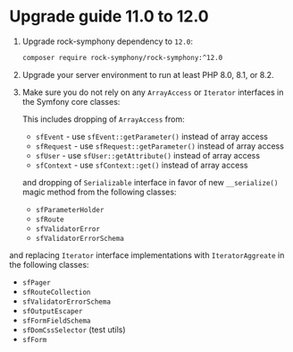 Upgrade guide 11.0 to 12.0
=========================

1. Upgrade rock-symphony dependency to `12.0`:

   ```bash
   composer require rock-symphony/rock-symphony:^12.0
   ```

2. Upgrade your server environment to run at least PHP 8.0, 8.1, or 8.2.

3. Make sure you do not rely on any `ArrayAccess` or `Iterator` interfaces
   in the Symfony core classes:

   This includes dropping of `ArrayAccess` from:
   - `sfEvent` - use `sfEvent::getParameter()` instead of array access
   - `sfRequest` - use `sfRequest::getParameter()` instead of array access
   - `sfUser` - use `sfUser::getAttribute()` instead of array access
   - `sfContext` - use `sfContext::get()` instead of array access

   and dropping of `Serializable` interface in favor of new `__serialize()` 
   magic method from the following classes:
   - `sfParameterHolder`
   - `sfRoute`
   - `sfValidatorError`
   - `sfValidatorErrorSchema`

  and replacing `Iterator` interface implementations with `IteratorAggreate` 
  in the following classes:
  - `sfPager`
  - `sfRouteCollection`
  - `sfValidatorErrorSchema`
  - `sfOutputEscaper`
  - `sfFormFieldSchema`
  - `sfDomCssSelector` (test utils)
  - `sfForm`
  
